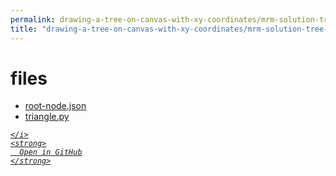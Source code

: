 ```yaml
---
permalink: drawing-a-tree-on-canvas-with-xy-coordinates/mrm-solution-tree---ep/files
title: "drawing-a-tree-on-canvas-with-xy-coordinates/mrm-solution-tree---ep/files"
---
```


# files
<ul>
  <li>
    <a href="root-node.json">
      root-node.json
    </a>
  </li>
  <li>
    <a href="triangle.py">
      triangle.py
    </a>
  </li>
</ul>
<div class="social open-gh-btn my-4">
  <a class="btn btn-github" href="https://github.com/tobiasbriones/test-blog-deploy/tree/main/mathswe/representation/repsymo/2dp/mrm/feat/drawing-a-tree-on-canvas-with-xy-coordinates/mrm-solution-tree---ep/files" target="_blank">
    <i class="fab fa-github">
      
    </i>
    <strong>
      Open in GitHub
    </strong>
  </a>
</div>